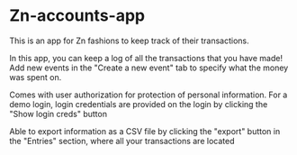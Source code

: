# Zn-accounts-app
 This is an app for Zn fashions to keep track of their transactions.
 

In this app, you can keep a log of all the transactions that you have made!
Add new events in the "Create a new event" tab to specify what the money was spent on.


Comes with user authorization for protection of personal information.
For a demo login, login credentials are provided on the login by clicking the "Show login creds" button


Able to export information as a CSV file by clicking the "export" button in the "Entries" section, where all your transactions are located
